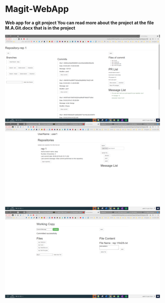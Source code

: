 # Magit-WebApp
**Web app for a git project
You can read more about the project at the file M.A.Git.docx that is in the project**

![](img1.png)
![](img2.png)
![](img3.png)
